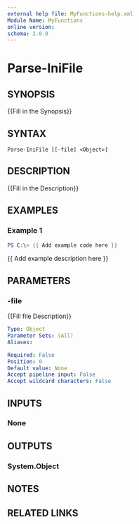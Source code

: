 ```yaml
---
external help file: MyFunctions-help.xml
Module Name: MyFunctions
online version:
schema: 2.0.0
---
```


# Parse-IniFile

## SYNOPSIS
{{Fill in the Synopsis}}

## SYNTAX

```
Parse-IniFile [[-file] <Object>]
```

## DESCRIPTION
{{Fill in the Description}}

## EXAMPLES

### Example 1
```powershell
PS C:\> {{ Add example code here }}
```

{{ Add example description here }}

## PARAMETERS

### -file
{{Fill file Description}}

```yaml
Type: Object
Parameter Sets: (All)
Aliases:

Required: False
Position: 0
Default value: None
Accept pipeline input: False
Accept wildcard characters: False
```

## INPUTS

### None


## OUTPUTS

### System.Object

## NOTES

## RELATED LINKS
